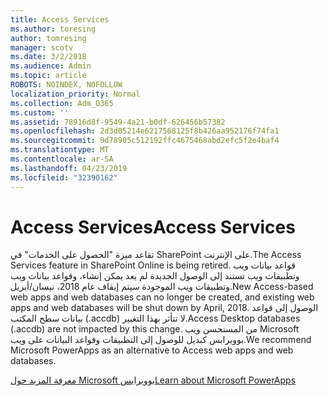 ```yaml
---
title: Access Services
ms.author: toresing
author: tomresing
manager: scotv
ms.date: 3/2/2018
ms.audience: Admin
ms.topic: article
ROBOTS: NOINDEX, NOFOLLOW
localization_priority: Normal
ms.collection: Adm_O365
ms.custom: ''
ms.assetid: 78916d8f-9549-4a21-b0df-626456b57382
ms.openlocfilehash: 2d3d05214e6217568125f8b426aa952176f74fa1
ms.sourcegitcommit: 9d78905c512192ffc4675468abd2efc5f2e4baf4
ms.translationtype: MT
ms.contentlocale: ar-SA
ms.lasthandoff: 04/23/2019
ms.locfileid: "32390162"
---
```

# <a name="access-services"></a><span data-ttu-id="af67c-102">Access Services</span><span class="sxs-lookup"><span data-stu-id="af67c-102">Access Services</span></span>

<span data-ttu-id="af67c-103">تقاعد ميزة "الحصول على الخدمات" في SharePoint على الإنترنت.</span><span class="sxs-lookup"><span data-stu-id="af67c-103">The Access Services feature in SharePoint Online is being retired.</span></span> <span data-ttu-id="af67c-104">قواعد بيانات ويب وتطبيقات ويب تستند إلى الوصول الجديدة لم يعد يمكن إنشاء، وقواعد بيانات ويب وتطبيقات ويب الموجودة سيتم إيقاف عام 2018، نيسان/أبريل.</span><span class="sxs-lookup"><span data-stu-id="af67c-104">New Access-based web apps and web databases can no longer be created, and existing web apps and web databases will be shut down by April, 2018.</span></span> <span data-ttu-id="af67c-105">الوصول إلى قواعد بيانات سطح المكتب (.accdb) لا تتأثر بهذا التغيير.</span><span class="sxs-lookup"><span data-stu-id="af67c-105">Access Desktop databases (.accdb) are not impacted by this change.</span></span> <span data-ttu-id="af67c-106">من المستحسن ويب Microsoft بوويرابس كبديل للوصول إلى التطبيقات وقواعد البيانات على ويب.</span><span class="sxs-lookup"><span data-stu-id="af67c-106">We recommend Microsoft PowerApps as an alternative to Access web apps and web databases.</span></span> 
  
[<span data-ttu-id="af67c-107">معرفة المزيد حول Microsoft بوويرابس</span><span class="sxs-lookup"><span data-stu-id="af67c-107">Learn about Microsoft PowerApps</span></span>](https://powerapps.microsoft.com/)
  

